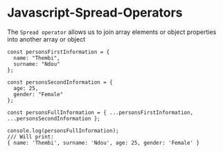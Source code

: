# Javascript-Spread-Operators

The `Spread operator` allows us to join array elements  or object properties into another array or object

```
const personsFirstInformation = {
  name: "Thembi",
  surname: "Ndou"
};

const personsSecondInformation = {
  age: 25,
  gender: "Female"
};

const personsFullInformation = { ...personsFirstInformation, ...personsSecondInformation };

console.log(personsFullInformation);
/// Will print:
{ name: 'Thembi', surname: 'Ndou', age: 25, gender: 'Female' }
```
